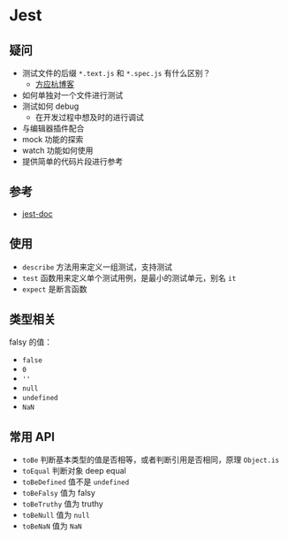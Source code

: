 # Jest

## 疑问

- 测试文件的后缀 `*.text.js` 和 `*.spec.js` 有什么区别？
  - [方应杭博客](https://github.com/FrankFang/gulu/issues/2)
- 如何单独对一个文件进行测试
- 测试如何 debug
  - 在开发过程中想及时的进行调试
- 与编辑器插件配合
- mock 功能的探索
- watch 功能如何使用
- 提供简单的代码片段进行参考

## 参考

- [jest-doc](https://jestjs.io/docs/en/getting-started.html)

## 使用

- `describe` 方法用来定义一组测试，支持测试
- `test` 函数用来定义单个测试用例，是最小的测试单元，别名 `it`
- `expect` 是断言函数

## 类型相关

falsy 的值：

- `false`
- `0`
- `''`
- `null`
- `undefined`
- `NaN`

## 常用 API

- `toBe` 判断基本类型的值是否相等，或者判断引用是否相同，原理 `Object.is`
- `toEqual` 判断对象 deep equal
- `toBeDefined` 值不是 `undefined`
- `toBeFalsy` 值为 falsy
- `toBeTruthy` 值为 truthy
- `toBeNull` 值为 `null`
- `toBeNaN` 值为 `NaN`
